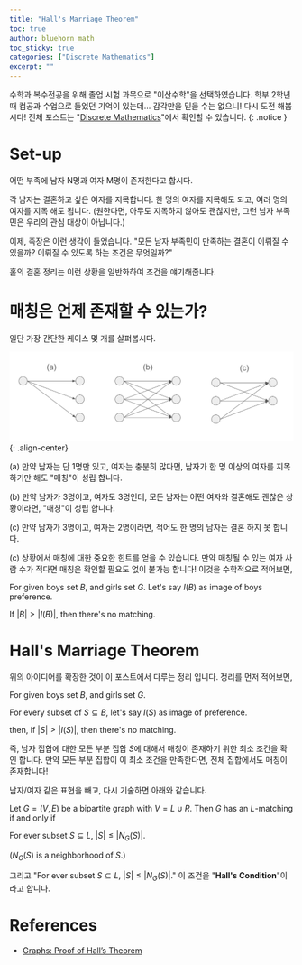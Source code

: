 ```yaml
---
title: "Hall's Marriage Theorem"
toc: true
author: bluehorn_math
toc_sticky: true
categories: ["Discrete Mathematics"]
excerpt: ""
---
```


수학과 복수전공을 위해 졸업 시험 과목으로 "이산수학"을 선택하였습니다. 학부 2학년 때 컴공과 수업으로 들었던 기억이 있는데... 감각만을 믿을 수는 없으니! 다시 도전 해봅시다! 전체 포스트는 "[Discrete Mathematics](/categories/discrete-mathemtics)"에서 확인할 수 있습니다.
{: .notice }

# Set-up

어떤 부족에 남자 N명과 여자 M명이 존재한다고 합시다.

각 남자는 결혼하고 싶은 여자를 지목합니다. 한 명의 여자를 지목해도 되고, 여러 명의 여자를 지목 해도 됩니다. (원한다면, 아무도 지목하지 않아도 괜찮지만, 그런 남자 부족민은 우리의 관심 대상이 아닙니다.)

이제, 족장은 이런 생각이 들었습니다. "모든 남자 부족민이 만족하는 결혼이 이뤄질 수 있을까? 이뤄질 수 있도록 하는 조건은 무엇일까?"

홀의 결혼 정리는 이런 상황을 일반화하여 조건을 얘기해줍니다.

# 매칭은 언제 존재할 수 있는가?

일단 가장 간단한 케이스 몇 개를 살펴봅시다.

![](/images/mathematics/discrete-mathematics/hall-condition.png){: .align-center}

(a) 만약 남자는 단 1명만 있고, 여자는 충분히 많다면, 남자가 한 명 이상의 여자를 지목하기만 해도 "매칭"이 성립 합니다.

(b) 만약 남자가 3명이고, 여자도 3명인데, 모든 남자는 어떤 여자와 결혼해도 괜찮은 상황이라면, "매칭"이 성립 합니다.

(c) 만약 남자가 3명이고, 여자는 2명이라면, 적어도 한 명의 남자는 결혼 하지 못 합니다.

(c) 상황에서 매칭에 대한 중요한 힌트를 얻을 수 있습니다. 만약 매칭될 수 있는 여자 사람 수가 적다면 매칭은 확인할 필요도 없이 불가능 합니다! 이것을 수학적으로 적어보면,

<div class="theorem" markdown="1">

For given boys set $B$, and girls set $G$. Let's say $I(B)$ as image of boys preference.

If $\vert B \vert > \vert I(B) \vert$, then there's no matching.

</div>

# Hall's Marriage Theorem

위의 아이디어를 확장한 것이 이 포스트에서 다루는 정리 입니다. 정리를 먼저 적어보면,


<div class="theorem" markdown="1">

For given boys set $B$, and girls set $G$.

For every subset of $S \subseteq B$, let's say $I(S)$ as image of preference.

then, if $\vert S \vert > \vert I(S) \vert$, then there's no matching.

</div>

즉, 남자 집합에 대한 모든 부분 집합 $S$에 대해서 매칭이 존재하기 위한 최소 조건을 확인 합니다.
만약 모든 부분 집합이 이 최소 조건을 만족한다면, 전체 집합에서도 매칭이 존재합니다!


남자/여자 같은 표현을 빼고, 다시 기술하면 아래와 같습니다.

<div class="theorem" markdown="1">

Let $G = (V, E)$ be a bipartite graph with $V = L \cup R$. Then $G$ has an $L$-matching if and only if

For ever subset $S \subseteq L$, $\vert S \vert \le \vert N_G(S) \vert$.

($N_G(S)$ is a neighborhood of $S$.)

</div>

그리고 "For ever subset $S \subseteq L$, $\vert S \vert \le \vert N_G(S) \vert$." 이 조건을 "**Hall's Condition**"이라고 합니다.

<!-- # Proof: Sufficient Direction

$L$-matching이 존재할 때, Hall's Condition이 만족하는지를 확인 합시다.

이 방향은 간단한데요! $L$-matching이 존재하기 때문에, 어떤 subset $S \subseteq L$을 잡아도 $S$-matching이 존재합니다. 이때, $S$-matching은 $L$-matching의 부분 집합 입니다.

# Proof: Necessary Condition

Hall's Condition이 성립할 때, $L$-matching이 성립하도록 하는지를 증명해봅시다.

TODO: 지금은 증명이 머리에 안 들어오는 군요... ㅠㅠ 아래 Reference의  -->

# References

- [Graphs: Proof of Hall’s Theorem](https://www.cs.dartmouth.edu/~deepc/LecNotes/cs30/lec25supp.pdf)